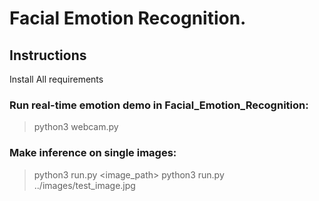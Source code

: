 # Facial Emotion Recognition.


## Instructions

Install All requirements

### Run real-time emotion demo in Facial_Emotion_Recognition:
> python3 webcam.py

### Make inference on single images:
> python3 run.py <image_path>
> python3 run.py ../images/test_image.jpg


